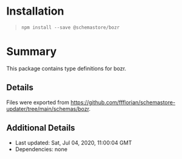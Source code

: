 # Installation
> `npm install --save @schemastore/bozr`

# Summary
This package contains type definitions for bozr.

## Details
Files were exported from https://github.com/ffflorian/schemastore-updater/tree/main/schemas/bozr.

## Additional Details
* Last updated: Sat, Jul 04, 2020, 11:00:04 GMT
* Dependencies: none
